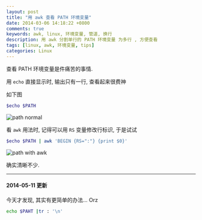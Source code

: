```yaml
---
layout: post
title: "用 awk 查看 PATH 环境变量"
date: 2014-03-06 14:18:22 +0800
comments: true
keywords: awk, linux, 环境变量, 管道, 换行
description: 用 awk 分割单行的 PATH 环境变量 为多行 , 方便查看
tags: [linux, awk, 环境变量, tips]
categories: Linux
---
```



<!--more-->
查看 PATH 环境变量是件痛苦的事情.

用 `echo` 直接显示时, 输出只有一行, 查看起来很费神

如下图
```bash
$echo $PATH
```

![path normal](/blogimgs/path-normal.png)

看 `awk` 用法时, 记得可以用 `RS` 变量修改行标识, 于是试试

```bash
$echo $PATH | awk 'BEGIN {RS=":"} {print $0}'
```

![path with awk](/blogimgs/path-withawk.png)

确实清晰不少.

----------
#### 2014-05-11 更新
今天才发现, 其实有更简单的办法... Orz
```bash
echo $PAHT |tr : '\n'
```
